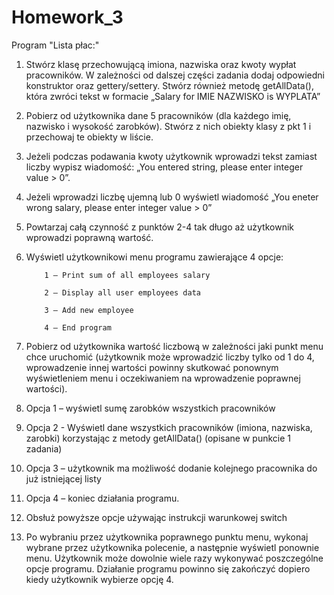 # Homework_3

Program "Lista płac:"

1. Stwórz klasę przechowującą imiona, nazwiska oraz kwoty wypłat pracowników. W zależności od dalszej części zadania dodaj odpowiedni konstruktor oraz gettery/settery. Stwórz również metodę getAllData(), która zwróci tekst w formacie „Salary for IMIE NAZWISKO is WYPLATA”

2. Pobierz od użytkownika dane 5 pracowników (dla każdego imię, nazwisko i wysokość zarobków). Stwórz z nich obiekty klasy z pkt 1 i przechowaj te obiekty w liście.

3. Jeżeli podczas podawania kwoty użytkownik wprowadzi tekst zamiast liczby wypisz wiadomość: „You entered string, please enter integer value > 0”.

4. Jeżeli wprowadzi liczbę ujemną lub 0 wyświetl wiadomość „You eneter wrong salary,  please enter integer value > 0”

5. Powtarzaj całą czynność z punktów 2-4 tak długo aż użytkownik wprowadzi poprawną wartość.

6. Wyświetl użytkownikowi menu programu zawierające 4 opcje:

           1 – Print sum of all employees salary

           2 – Display all user employees data

           3 – Add new employee

           4 – End program

7. Pobierz od użytkownika wartość liczbową w zależności jaki punkt menu chce uruchomić (użytkownik może wprowadzić liczby tylko od 1 do 4, wprowadzenie innej wartości powinny skutkować ponownym wyświetleniem menu i oczekiwaniem na wprowadzenie poprawnej wartości).

8. Opcja 1 – wyświetl sumę zarobków wszystkich pracowników

9. Opcja 2 - Wyświetl dane wszystkich pracowników (imiona, nazwiska, zarobki) korzystając z metody getAllData() (opisane w punkcie 1 zadania)

10. Opcja 3 – użytkownik ma możliwość dodanie kolejnego pracownika do już istniejącej listy

11. Opcja 4 – koniec działania programu.

12. Obsłuż powyższe opcje używając instrukcji warunkowej switch

12. Po wybraniu przez użytkownika poprawnego punktu menu, wykonaj wybrane przez użytkownika polecenie, a następnie wyświetl ponownie menu. Użytkownik może dowolnie wiele razy wykonywać poszczególne opcje programu. Działanie programu powinno się zakończyć dopiero kiedy użytkownik wybierze opcję 4.
